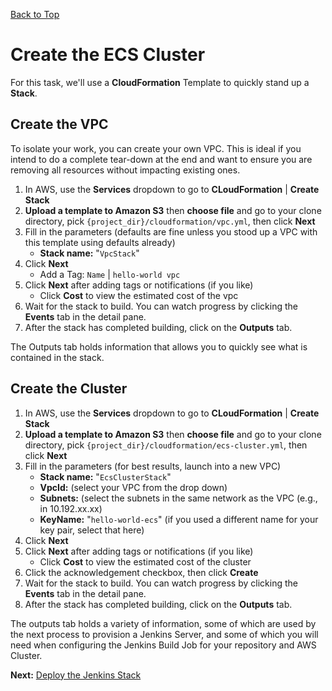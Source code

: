 [Back to Top](../README.md)

# Create the ECS Cluster
For this task, we'll use a **CloudFormation** Template to quickly stand up a **Stack**.

## Create the VPC
To isolate your work, you can create your own VPC. This is ideal if you intend to do a complete tear-down at the end 
and want to ensure you are removing all resources without impacting existing ones.

1. In AWS, use the **Services** dropdown to go to **CLoudFormation** | **Create Stack**
1. **Upload a template to Amazon S3** then **choose file** and go to your clone directory, 
pick `{project_dir}/cloudformation/vpc.yml`,
then click **Next**
1. Fill in the parameters (defaults are fine unless you stood up a VPC with this template using defaults already)
    * **Stack name:** "`VpcStack`"
1. Click **Next**
    * Add a Tag: `Name` | `hello-world vpc`
1. Click **Next** after adding tags or notifications (if you like)
    * Click **Cost** to view the estimated cost of the vpc
1. Wait for the stack to build. You can watch progress by clicking the **Events** tab in the detail pane.
1. After the stack has completed building, click on the **Outputs** tab.

The Outputs tab holds information that allows you to quickly see what is contained in the stack.

## Create the Cluster

1. In AWS, use the **Services** dropdown to go to **CLoudFormation** | **Create Stack**
1. **Upload a template to Amazon S3** then **choose file** and go to your clone directory, 
pick `{project_dir}/cloudformation/ecs-cluster.yml`,
then click **Next**
1. Fill in the parameters (for best results, launch into a new VPC)
    * **Stack name:** "`EcsClusterStack`"
    * **VpcId:** (select your VPC from the drop down)
    * **Subnets:** (select the subnets in the same network as the VPC (e.g., in 10.192.xx.xx)
    * **KeyName:** "`hello-world-ecs`" (if you used a different name for your key pair, select that here)
1. Click **Next**
1. Click **Next** after adding tags or notifications (if you like)
    * Click **Cost** to view the estimated cost of the cluster
1. Click the acknowledgement checkbox, then click **Create**
1. Wait for the stack to build. You can watch progress by clicking the **Events** tab in the detail pane.
1. After the stack has completed building, click on the **Outputs** tab.

The outputs tab holds a variety of information, some of which are used by the next process to provision a Jenkins Server,
and some of which you will need when configuring the Jenkins Build Job for your repository and AWS Cluster.


**Next:** [Deploy the Jenkins Stack](./04-JenkinsServer.md)
